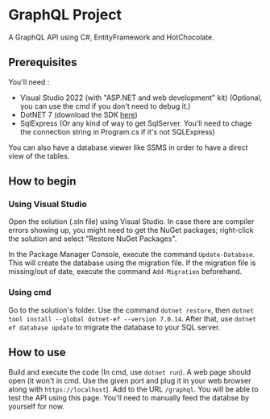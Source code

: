 # GraphQL Project

A GraphQL API using C#, EntityFramework and HotChocolate.

## Prerequisites

You'll need :
- Visual Studio 2022 (with "ASP.NET and web development" kit) (Optional, you can use the cmd if you don't need to debug it.)
- DotNET 7 (download the SDK [here](https://dotnet.microsoft.com/en-us/download/dotnet/7.0))
- SqlExpress (Or any kind of way to get SqlServer. You'll need to chage the connection string in Program.cs if it's not SQLExpress)

You can also have a database viewer like SSMS in order to have a direct view of the tables.

## How to begin

### Using Visual Studio
Open the solution (.sln file) using Visual Studio. In case there are compiler errors showing up, you might need to get the NuGet packages; right-click the solution and select "Restore NuGet Packages".

In the Package Manager Console, execute the command `Update-Database`. This will create the database using the migration file. If the migration file is missing/out of date, execute the command `Add-Migration` beforehand.

### Using cmd
Go to the solution's folder. Use the command `dotnet restore`, then `dotnet tool install --global dotnet-ef --version 7.0.14`. After that, use `dotnet ef database update` to migrate the database to your SQL server.

## How to use

Build and execute the code (In cmd, use `dotnet run`). A web page should open (it won't in cmd. Use the given port and plug it in your web browser along with `https://localhost`). Add to the URL `/graphql`. You will be able to test the API using this page.
You'll need to manually feed the databse by yourself for now.